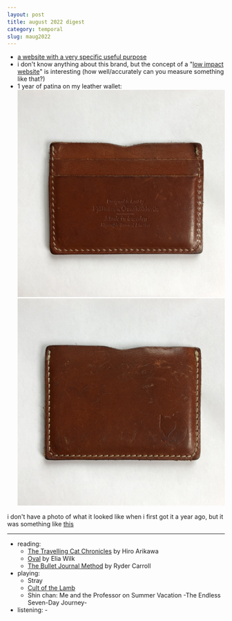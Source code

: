 ```yaml
---
layout: post
title: august 2022 digest
category: temporal
slug: maug2022
---
```


- [a website with a very specific useful purpose](https://www.sleepinginairports.net/)
- i don't know anything about this brand, but the concept of a "[low impact website](https://lowimpact.organicbasics.com/eur)" is interesting (how well/accurately can you measure something like that?)
- 1 year of patina on my leather wallet:
![img](images/wallet2022-1.JPG)
![img](images/wallet2022-2.JPG)

i don't have a photo of what it looked like when i first got it a year ago, but it was something like [this](https://www.fjallraven.com/us/en-us/bags-gear/accessories/travel-accessories/ovik-card-holder)

***
- reading: 
  - [The Travelling Cat Chronicles](https://www.goodreads.com/book/show/40961230-the-travelling-cat-chronicles?ac=1&from_search=true&qid=oZ5L7mQFGv&rank=1) by Hiro Arikawa
  - [Oval](https://www.goodreads.com/book/show/41809056-oval) by Elia Wilk
  - [The Bullet Journal Method](https://www.goodreads.com/book/show/39071691-the-bullet-journal-method?ac=1&from_search=true&qid=FeFou80rLs&rank=1)  by Ryder Carroll
- playing:
  - Stray
  - [Cult of the Lamb](https://www.cultofthelamb.com/)
  - Shin chan: Me and the Professor on Summer Vacation -The Endless Seven-Day Journey-
- listening: -
